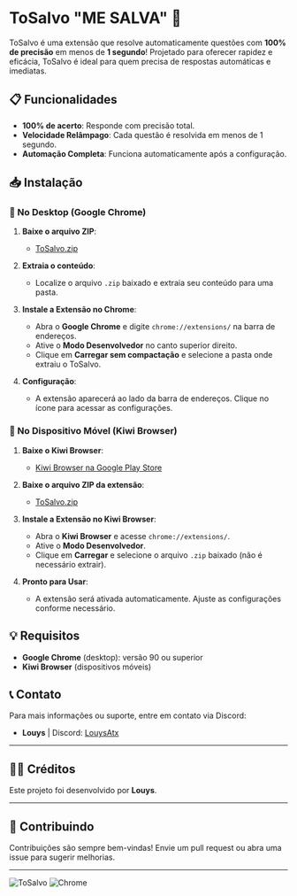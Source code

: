 # ToSalvo "ME SALVA" 🚀

ToSalvo é uma extensão que resolve automaticamente questões com **100% de precisão** em menos de **1 segundo**! Projetado para oferecer rapidez e eficácia, ToSalvo é ideal para quem precisa de respostas automáticas e imediatas.


## 📋 Funcionalidades

- **100% de acerto**: Responde com precisão total.
- **Velocidade Relâmpago**: Cada questão é resolvida em menos de 1 segundo.
- **Automação Completa**: Funciona automaticamente após a configuração.

## 📥 Instalação

### 🔹 No Desktop (Google Chrome)

1. **Baixe o arquivo ZIP**:
   - [ToSalvo.zip](https://github.com/Louyslnx/ToSalvo/archive/refs/tags/tosalvo.zip)

2. **Extraia o conteúdo**:
   - Localize o arquivo `.zip` baixado e extraia seu conteúdo para uma pasta.

3. **Instale a Extensão no Chrome**:
   - Abra o **Google Chrome** e digite `chrome://extensions/` na barra de endereços.
   - Ative o **Modo Desenvolvedor** no canto superior direito.
   - Clique em **Carregar sem compactação** e selecione a pasta onde extraiu o ToSalvo.

4. **Configuração**:
   - A extensão aparecerá ao lado da barra de endereços. Clique no ícone para acessar as configurações.

### 🔹 No Dispositivo Móvel (Kiwi Browser)

1. **Baixe o Kiwi Browser**:
   - [Kiwi Browser na Google Play Store](https://play.google.com/store/apps/details?id=com.kiwibrowser.browser)

2. **Baixe o arquivo ZIP da extensão**:
   - [ToSalvo.zip](https://github.com/Louyslnx/ToSalvo/archive/refs/tags/tosalvo.zip)

3. **Instale a Extensão no Kiwi Browser**:
   - Abra o **Kiwi Browser** e acesse `chrome://extensions/`.
   - Ative o **Modo Desenvolvedor**.
   - Clique em **Carregar** e selecione o arquivo `.zip` baixado (não é necessário extrair).

4. **Pronto para Usar**:
   - A extensão será ativada automaticamente. Ajuste as configurações conforme necessário.

## 💡 Requisitos

- **Google Chrome** (desktop): versão 90 ou superior
- **Kiwi Browser** (dispositivos móveis)

## 📞 Contato

Para mais informações ou suporte, entre em contato via Discord:

- **Louys** | Discord: [LouysAtx](https://discord.com/users/685897345258487848)

---

## 👨‍💻 Créditos

Este projeto foi desenvolvido por **Louys**.

---

## 🚀 Contribuindo

Contribuições são sempre bem-vindas! Envie um pull request ou abra uma issue para sugerir melhorias.

---

![ToSalvo](https://img.shields.io/badge/ToSalvo-automatizado-blue) ![Chrome](https://img.shields.io/badge/chrome-extension-orange)
